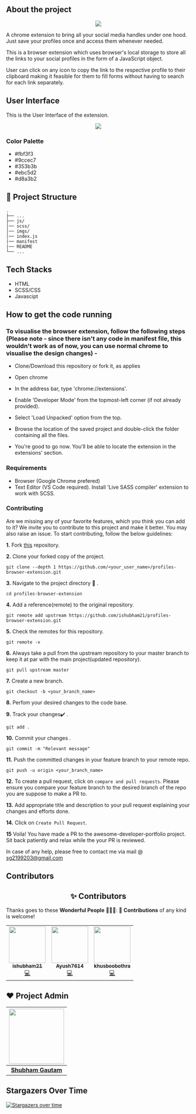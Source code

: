 ## About the project 

<p align="center"><img src="https://github.com/ishubham21/profiles-browser-extension/blob/master/imgs/icon.png"></p>

A chrome extension to bring all your social media handles under one hood. Just save your profiles once and access them whenever needed.

This is a browser extension which uses browser's local storage to store all the links to your social profiles in the form of a JavaScript object. 

User can click on any icon to copy the link to the respective profile to their clipboard making it feasible for them to fill forms without having to search for each link separately.

## User Interface

This is the User Interface of the extension. 

<p align="center"><img src="https://github.com/ishubham21/profiles-browser-extension/blob/master/imgs/UI.png"></p>

### Color Palette

* #fbf3f3
* #9ccec7
* #353b3b
* #ebc5d2
* #d8a3b2

## 🤷 Project Structure
    .
    ├── ...
    ├── js/
    │── scss/
    │── imgs/
    │── index.js
    |── manifest
    |── README
    └── ...

## Tech Stacks 
 * HTML
 * SCSS/CSS
 * Javascipt

## How to get the code running

### To visualise the browser extension, follow the following steps (Please note - since there isn't any code in manifest file, this wouldn't work as of now, you can use normal chrome to visualise the design changes) - 

 * Clone/Download this repository or fork it, as applies

 * Open chrome

 * In the address bar, type 'chrome://extensions'.

 * Enable 'Developer Mode' from the topmost-left corner (if not already provided).

 * Select 'Load Unpacked' option from the top.

 * Browse the location of the saved project and double-click the folder containing all the files.

 * You're good to go now. You'll be able to locate the extension in the extensions' section.

### Requirements

 * Browser (Google Chrome prefered)
 * Text Editor (VS Code required). Install 'Live SASS compiler' extension to work with SCSS.

### Contributing

Are we missing any of your favorite features, which you think you can add to it? We invite you to contribute to this project and make it better. You may also raise an issue.
To start contributing, follow the below guidelines: 

**1.**  Fork [this](https://github.com/ishubham21/profiles-browser-extension.git) repository.

**2.**  Clone your forked copy of the project.

```
git clone --depth 1 https://github.com/<your_user_name>/profiles-browser-extension.git
```

**3.** Navigate to the project directory :file_folder: .

```
cd profiles-browser-extension
```

**4.** Add a reference(remote) to the original repository.

```
git remote add upstream https://github.com/ishubham21/profiles-browser-extension.git 
```

**5.** Check the remotes for this repository.

```
git remote -v
```

**6.** Always take a pull from the upstream repository to your master branch to keep it at par with the main project(updated repository).

```
git pull upstream master
```

**7.** Create a new branch.

```
git checkout -b <your_branch_name>
```

**8.** Perfom your desired changes to the code base.

**9.** Track your changes:heavy_check_mark: .

```
git add . 
```

**10.** Commit your changes .

```
git commit -m "Relevant message"
```

**11.** Push the committed changes in your feature branch to your remote repo.

```
git push -u origin <your_branch_name>
```

**12.** To create a pull request, click on `compare and pull requests`. Please ensure you compare your feature branch to the desired branch of the repo you are suppose to make a PR to.


**13.** Add appropriate title and description to your pull request explaining your changes and efforts done.


**14.** Click on `Create Pull Request`.


**15** Voila! You have made a PR to the awesome-developer-portfolio project. Sit back patiently and relax while the your PR is reviewed. 

 In case of any help, please free to contact me via mail @ sg2199203@gmail.com 
 
 ## Contributors 

<h2 align=center> ✨ Contributors </h2>

Thanks goes to these **Wonderful People** 👨🏻‍💻:      🚀 **Contributions** of any kind is welcome! 

<!-- ALL-CONTRIBUTORS-LIST:START - Do not remove or modify this section -->
<!-- prettier-ignore-start -->
<!-- markdownlint-disable -->
<table>
 <tr>
<td align="center"><a href="https://github.com/ishubham21"><img src="https://avatars.githubusercontent.com/u/34435822?s=400&u=3d0a9718c74cf7c099a933e8b00be1284158e975&v=4" width="100px;" alt=""/><br /><sub><b>ishubham21</b></sub></a><br /><a href="https://github.com/ishubham21/profiles-browser-extension/commits?author=ishubham21" title="Code">💻</a></td>
<td align="center"><a href="https://github.com/Ayush7614"><img src="https://avatars.githubusercontent.com/u/67006255?s=400&u=c0e16c3bba31328a028cfcca4b1fa7599509f905&v=4" width="100px;" alt=""/><br /><sub><b>Ayush7614</b></sub></a><br /><a href="https://github.com/Ayush7614/profiles-browser-extension/commits?author=" title="Code">💻
 </a></td>
<td align="center"><a href="https://github.com/khusboobothra"><img src="https://avatars.githubusercontent.com/u/59091399?s=400&u=af802212e6f0fe561c60ddc90c834c36b46365c5&v=4" width="100px;" alt=""/><br /><sub><b>khusboobothra</b></sub></a><br /><a href="https://github.com/khusboobothra/profiles-browser-extension/commits?author=" title="Code">💻</a></td>
  </tr>
</table>

## ❤️ Project Admin

|                                     <a href="https://github.com/ishubham21"><img src="https://avatars.githubusercontent.com/u/34435822?s=400&u=3d0a9718c74cf7c099a933e8b00be1284158e975&v=4" width=150px height=150px /></a>                                      |
| :-----------------------------------------------------------------------------------------------------------------------------------------------------------------------------------------------------------------------------------------------------------------: |
|                                                                                      **[Shubham Gautam](https://www.linkedin.com/in/shubham-gautam-433019191/)**                                                                                    |


## Stargazers Over Time

[![Stargazers over time](https://starchart.cc/ishubham21/profiles-browser-extension.svg)](https://starchart.cc/ishubham21/profiles-browser-extension)



